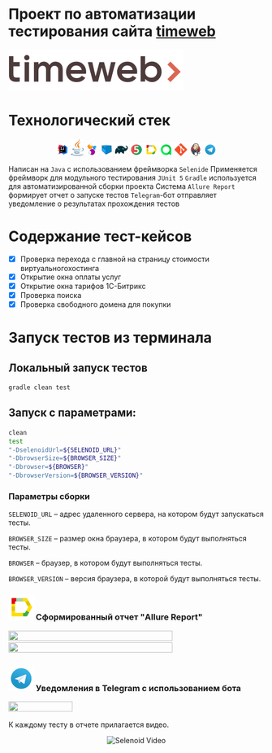 # Проект по автоматизации тестирования сайта [timeweb](https://timeweb.com/ru/)

![timeweb-logo](images/logo.svg)

# <a name="Technology">Технологический стек</a>
<p  align="center">
  <code><img width="5%" title="IntelliJ IDEA" src="./images/icons/IDEA-logo.svg"></code>
  <code><img width="5%" title="Java" src="./images/icons/java-logo.svg"></code>
  <code><img width="5%" title="Selenide" src="./images/icons/selenide-logo.svg"></code>
  <code><img width="5%" title="Selenoid" src="./images/icons/selenoid-logo.svg"></code>
  <code><img width="5%" title="Gradle" src="./images/icons/gradle-logo.svg"></code>
  <code><img width="5%" title="JUnit5" src="./images/icons/junit5-logo.svg"></code>
  <code><img width="5%" title="Allure Report" src="./images/icons/allure-Report-logo.svg"></code>
  <code><img width="5%" title="Allure TestOps" src="./images/icons/allure-ee-logo.svg"></code>
  <code><img width="5%" title="Github" src="./images/icons/git-logo.svg"></code>
  <code><img width="5%" title="Jenkins" src="./images/icons/jenkins-logo.svg"></code>
  <code><img width="5%" title="Telegram" src="./images/icons/Telegram.svg"></code>
</p>

Написан на `Java` с использованием фреймворка `Selenide`
Применяется фреймворк для модульного тестирования `JUnit 5`
`Gradle` используется для автоматизированной сборки проекта
Система `Allure Report` формирует отчет о запуске тестов
`Telegram`-бот отправляет уведомление о результатах прохождения тестов


# <a name="HowToRun">Содержание тест-кейсов</a>

- [x] Проверка перехода с главной на страницу стоимости виртуальногохостинга
- [x] Открытие окна оплаты услуг
- [x] Открытие окна тарифов 1С-Битрикс
- [x] Проверка поиска
- [x] Проверка свободного домена для покупки

# <a name="HowToRun">Запуск тестов из терминала</a>

## <a name="GradleCommand">Локальный запуск тестов</a>

```bash
gradle clean test
```

## <a name="GradleCommand">Запуск с параметрами:</a>
```bash
clean
test
"-DselenoidUrl=${SELENOID_URL}"
"-DbrowserSize=${BROWSER_SIZE}"
"-Dbrowser=${BROWSER}"
"-DbrowserVersion=${BROWSER_VERSION}"
```
###    Параметры сборки
```SELENOID_URL``` – адрес удаленного сервера, на котором будут запускаться тесты.

```BROWSER_SIZE``` – размер окна браузера, в котором будут выполняться тесты.

```BROWSER``` – браузер, в котором будут выполняться тесты.

```BROWSER_VERSION``` – версия браузера, в которой будут выполняться тесты.

### <img src="./images/icons/allure-Report-logo.svg" width="50" height="50"/> Сформированный отчет **"Allure Report"**

 <img src="images/Allure_Report.PNG" width="80%" height="80%"/>

 <img src="images/allure-behaviors.PNG" width="80%" height="80%"/>

### <img src="./images/icons/Telegram.svg" width="50" height="50"/> Уведомления в Telegram с использованием бота

<img src="images/telegram.PNG" width="50%" height="50%" />  

К каждому тесту в отчете прилагается видео.
<p align="center">
  <img title="Selenoid Video" src="images/test.gif">
</p>




